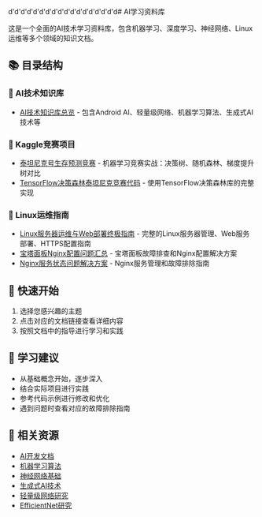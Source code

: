 d'd'd'd'd'd'd'd'd'd'd'd'd'd'd'd'd'd# AI学习资料库

这是一个全面的AI技术学习资料库，包含机器学习、深度学习、神经网络、Linux运维等多个领域的知识文档。

## 📚 目录结构

### 🤖 AI技术知识库
- [AI技术知识库总览](./ai/index.md) - 包含Android AI、轻量级网络、机器学习算法、生成式AI技术等

### 🎯 Kaggle竞赛项目
- [泰坦尼克号生存预测竞赛](./kaggle/Titanic.md) - 机器学习竞赛实战：决策树、随机森林、梯度提升树对比
- [TensorFlow决策森林泰坦尼克竞赛代码](./kaggle/titanic_competition_w_tensorflow_decision_forests.py) - 使用TensorFlow决策森林库的完整实现

### 🐧 Linux运维指南
- [Linux服务器运维与Web部署终极指南](./linux/3.md) - 完整的Linux服务器管理、Web服务部署、HTTPS配置指南
- [宝塔面板Nginx配置问题汇总](./linux/2.md) - 宝塔面板故障排查和Nginx配置解决方案
- [Nginx服务状态问题解决方案](./linux/1.md) - Nginx服务管理和故障排除指南

## 🚀 快速开始

1. 选择您感兴趣的主题
2. 点击对应的文档链接查看详细内容
3. 按照文档中的指导进行学习和实践

## 📖 学习建议

- 从基础概念开始，逐步深入
- 结合实际项目进行实践
- 参考代码示例进行修改和优化
- 遇到问题时查看对应的故障排除指南

## 🔗 相关资源

- [AI开发文档](./ai/ai-dev/)
- [机器学习算法](./ai/alg/)
- [神经网络基础](./ai/net/)
- [生成式AI技术](./ai/gen-ai/)
- [轻量级网络研究](./ai/mobilenet/)
- [EfficientNet研究](./ai/EfficientNet/)
